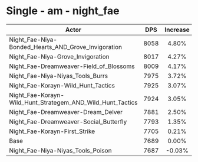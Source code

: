 # Single - am - night_fae
| Actor | DPS | Increase |
|---|:---:|:---:|
|Night_Fae-Niya-Bonded_Hearts_AND_Grove_Invigoration|8058|4.80%|
|Night_Fae-Niya-Grove_Invigoration|8017|4.27%|
|Night_Fae-Dreamweaver-Field_of_Blossoms|8009|4.17%|
|Night_Fae-Niya-Niyas_Tools_Burrs|7975|3.72%|
|Night_Fae-Korayn-Wild_Hunt_Tactics|7925|3.07%|
|Night_Fae-Korayn-Wild_Hunt_Strategem_AND_Wild_Hunt_Tactics|7924|3.05%|
|Night_Fae-Dreamweaver-Dream_Delver|7881|2.50%|
|Night_Fae-Dreamweaver-Social_Butterfly|7793|1.35%|
|Night_Fae-Korayn-First_Strike|7705|0.21%|
|Base|7689|0.00%|
|Night_Fae-Niya-Niyas_Tools_Poison|7687|-0.03%|

